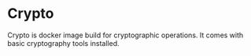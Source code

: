 # Crypto

Crypto is docker image build for cryptographic operations. It comes
with basic cryptography tools installed.
